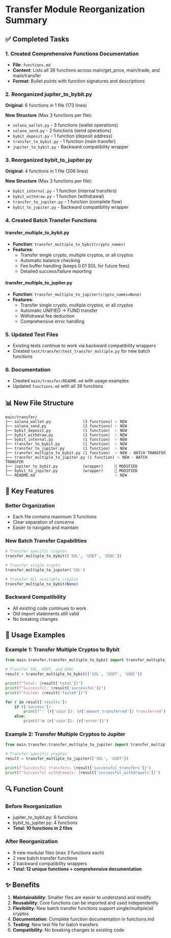 # Transfer Module Reorganization Summary

## ✅ Completed Tasks

### 1. Created Comprehensive Functions Documentation
- **File**: `functions.md`
- **Content**: Lists all 39 functions across main/get_price, main/trade, and main/transfer
- **Format**: Bullet points with function signatures and descriptions

### 2. Reorganized jupiter_to_bybit.py
**Original**: 6 functions in 1 file (173 lines)

**New Structure** (Max 3 functions per file):
- `solana_wallet.py` - 3 functions (wallet operations)
- `solana_send.py` - 2 functions (send operations)
- `bybit_deposit.py` - 1 function (deposit address)
- `transfer_to_bybit.py` - 1 function (main transfer)
- `jupiter_to_bybit.py` - Backward compatibility wrapper

### 3. Reorganized bybit_to_jupiter.py
**Original**: 4 functions in 1 file (206 lines)

**New Structure** (Max 3 functions per file):
- `bybit_internal.py` - 1 function (internal transfers)
- `bybit_withdraw.py` - 1 function (withdrawal)
- `transfer_to_jupiter.py` - 1 function (complete flow)
- `bybit_to_jupiter.py` - Backward compatibility wrapper

### 4. Created Batch Transfer Functions

#### transfer_multiple_to_bybit.py
- **Function**: `transfer_multiple_to_bybit(crypto_names)`
- **Features**:
  - Transfer single crypto, multiple cryptos, or all cryptos
  - Automatic balance checking
  - Fee buffer handling (keeps 0.01 SOL for future fees)
  - Detailed success/failure reporting
  
#### transfer_multiple_to_jupiter.py
- **Function**: `transfer_multiple_to_jupiter(crypto_names=None)`
- **Features**:
  - Transfer single crypto, multiple cryptos, or all cryptos
  - Automatic UNIFIED → FUND transfer
  - Withdrawal fee deduction
  - Comprehensive error handling

### 5. Updated Test Files
- Existing tests continue to work via backward compatibility wrappers
- Created `test/transfer/test_transfer_multiple.py` for new batch functions

### 6. Documentation
- Created `main/transfer/README.md` with usage examples
- Updated `functions.md` with all 39 functions

## 📊 New File Structure

```
main/transfer/
├── solana_wallet.py              (3 functions) ✨ NEW
├── solana_send.py                (2 functions) ✨ NEW
├── bybit_deposit.py              (1 function)  ✨ NEW
├── bybit_withdraw.py             (1 function)  ✨ NEW
├── bybit_internal.py             (1 function)  ✨ NEW
├── transfer_to_bybit.py          (1 function)  ✨ NEW
├── transfer_to_jupiter.py        (1 function)  ✨ NEW
├── transfer_multiple_to_bybit.py (1 function)  ✨ NEW - BATCH TRANSFER
├── transfer_multiple_to_jupiter.py (1 function) ✨ NEW - BATCH TRANSFER
├── jupiter_to_bybit.py           (wrapper)     🔄 MODIFIED
├── bybit_to_jupiter.py           (wrapper)     🔄 MODIFIED
└── README.md                                   ✨ NEW
```

## 🎯 Key Features

### Better Organization
- Each file contains maximum 3 functions
- Clear separation of concerns
- Easier to navigate and maintain

### New Batch Transfer Capabilities
```python
# Transfer specific cryptos
transfer_multiple_to_bybit(['SOL', 'USDT', 'USDC'])

# Transfer single crypto
transfer_multiple_to_jupiter('SOL')

# Transfer ALL available cryptos
transfer_multiple_to_bybit(None)
```

### Backward Compatibility
- All existing code continues to work
- Old import statements still valid
- No breaking changes

## 📝 Usage Examples

### Example 1: Transfer Multiple Cryptos to Bybit
```python
from main.transfer.transfer_multiple_to_bybit import transfer_multiple_to_bybit

# Transfer SOL, USDT, and USDC
result = transfer_multiple_to_bybit(['SOL', 'USDT', 'USDC'])

print(f"Total: {result['total']}")
print(f"Successful: {result['successful']}")
print(f"Failed: {result['failed']}")

for r in result['results']:
    if r['success']:
        print(f"✅ {r['coin']}: {r['amount_transferred']} transferred")
    else:
        print(f"❌ {r['coin']}: {r['error']}")
```

### Example 2: Transfer Multiple Cryptos to Jupiter
```python
from main.transfer.transfer_multiple_to_jupiter import transfer_multiple_to_jupiter

# Transfer specific cryptos
result = transfer_multiple_to_jupiter(['SOL', 'USDT'])

print(f"Successful transfers: {result['successful_transfers']}")
print(f"Successful withdrawals: {result['successful_withdrawals']}")
```

## 🔍 Function Count

### Before Reorganization
- jupiter_to_bybit.py: 6 functions
- bybit_to_jupiter.py: 4 functions
- **Total: 10 functions in 2 files**

### After Reorganization
- 9 new modular files (max 3 functions each)
- 2 new batch transfer functions
- 2 backward compatibility wrappers
- **Total: 12 unique functions + comprehensive documentation**

## ✨ Benefits

1. **Maintainability**: Smaller files are easier to understand and modify
2. **Reusability**: Core functions can be imported and used independently
3. **Flexibility**: New batch transfer functions support single/multiple/all cryptos
4. **Documentation**: Complete function documentation in functions.md
5. **Testing**: New test file for batch transfers
6. **Compatibility**: No breaking changes to existing code

